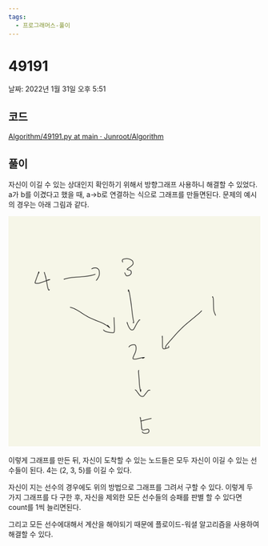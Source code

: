```yaml
---
tags:
  - 프로그래머스-풀이
---
```

# 49191

날짜: 2022년 1월 31일 오후 5:51

## 코드

[Algorithm/49191.py at main · Junroot/Algorithm](https://github.com/Junroot/Algorithm/blob/main/programmers/49191.py)

## 풀이

자신이 이길 수 있는 상대인지 확인하기 위해서 방향그래프 사용하니 해결할 수 있었다. a가 b를 이겼다고 했을 때, a→b로 연결하는 식으로 그래프를 만들면된다. 문제의 예시의 경우는 아래 그림과 같다.

![Untitled](assets/Untitled-4555587.png)

이렇게 그래프를 만든 뒤, 자신이 도착할 수 있는 노드들은 모두 자신이 이길 수 있는 선수들이 된다. 4는 (2, 3, 5)를 이길 수 있다.

자신이 지는 선수의 경우에도 위의 방법으로 그래프를 그려서 구할 수 있다. 이렇게 두 가지 그래프를 다 구한 후, 자신을 제외한 모든 선수들의 승패를 판별 할 수 있다면 count를 1씩 늘리면된다.

그리고 모든 선수에대해서 계산을 해야되기 때문에 플로이드-워셜 알고리즘을 사용하여 해결할 수 있다.